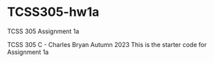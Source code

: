 # TCSS305-hw1a
TCSS 305 Assignment 1a

TCSS 305 C - Charles Bryan
Autumn 2023
This is the starter code for Assignment 1a 
